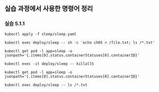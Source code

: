 ## 실습 과정에서 사용한 명령어 정리

### 실습 5.1.1

    kubectl apply -f sleep/sleep.yaml

    kubectl exec deploy/sleep -- sh -c 'echo ch05 > /file.txt; ls /*.txt'

    kubectl get pod -l app=sleep -o jsonpath='{.items[0].status.containerStatuses[0].containerID}'

    kubectl exec -it deploy/sleep -- killall5

    kubectl get pod -l app=sleep -o jsonpath='{.items[0].status.containerStatuses[0].containerID}'

    kubectl exec deploy/sleep -- ls /*.txt
    